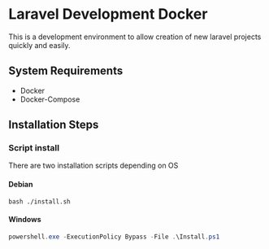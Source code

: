 # Laravel Development Docker

This is a development environment to allow creation of new laravel projects quickly and easily.

## System Requirements

- Docker
- Docker-Compose

## Installation Steps

### Script install

There are two installation scripts depending on OS

#### Debian

``` shell
bash ./install.sh
```

#### Windows

``` powershell
powershell.exe -ExecutionPolicy Bypass -File .\Install.ps1
```